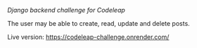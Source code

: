 *Django backend challenge for Codeleap*

The user may be able to create, read, update and delete posts.

Live version: https://codeleap-challenge.onrender.com/
